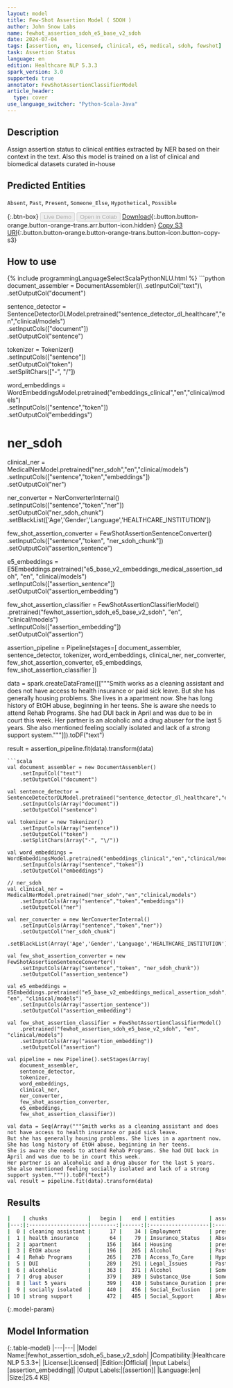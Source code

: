 ```yaml
---
layout: model
title: Few-Shot Assertion Model ( SDOH )
author: John Snow Labs
name: fewhot_assertion_sdoh_e5_base_v2_sdoh
date: 2024-07-04
tags: [assertion, en, licensed, clinical, e5, medical, sdoh, fewshot]
task: Assertion Status
language: en
edition: Healthcare NLP 5.3.3
spark_version: 3.0
supported: true
annotator: FewShotAssertionClassifierModel
article_header:
  type: cover
use_language_switcher: "Python-Scala-Java"
---
```


## Description

Assign assertion status to clinical entities extracted by NER based on their context in the text. Also this model is trained on a list of clinical and biomedical datasets curated in-house

## Predicted Entities

`Absent`, `Past`, `Present`, `Someone_Else`, `Hypothetical`, `Possible`

{:.btn-box}
<button class="button button-orange" disabled>Live Demo</button>
<button class="button button-orange" disabled>Open in Colab</button>
[Download](https://s3.amazonaws.com/auxdata.johnsnowlabs.com/clinical/models/fewhot_assertion_sdoh_e5_base_v2_sdoh_en_5.3.3_3.0_1720084864692.zip){:.button.button-orange.button-orange-trans.arr.button-icon.hidden}
[Copy S3 URI](s3://auxdata.johnsnowlabs.com/clinical/models/fewhot_assertion_sdoh_e5_base_v2_sdoh_en_5.3.3_3.0_1720084864692.zip){:.button.button-orange.button-orange-trans.button-icon.button-copy-s3}

## How to use



<div class="tabs-box" markdown="1">
{% include programmingLanguageSelectScalaPythonNLU.html %}
```python
document_assembler = DocumentAssembler()\
    .setInputCol("text")\
    .setOutputCol("document")

sentence_detector = SentenceDetectorDLModel.pretrained("sentence_detector_dl_healthcare","en","clinical/models")\
    .setInputCols(["document"])\
    .setOutputCol("sentence")

tokenizer = Tokenizer()\
    .setInputCols(["sentence"])\
    .setOutputCol("token")\
    .setSplitChars(["-", "\/"])

word_embeddings = WordEmbeddingsModel.pretrained("embeddings_clinical","en","clinical/models")\
    .setInputCols(["sentence","token"])\
    .setOutputCol("embeddings")

# ner_sdoh
clinical_ner = MedicalNerModel.pretrained("ner_sdoh","en","clinical/models")\
    .setInputCols(["sentence","token","embeddings"])\
    .setOutputCol("ner")

ner_converter = NerConverterInternal()\
    .setInputCols(["sentence","token","ner"])\
    .setOutputCol("ner_sdoh_chunk")\
    .setBlackList(['Age','Gender','Language','HEALTHCARE_INSTITUTION']) 

few_shot_assertion_converter = FewShotAssertionSentenceConverter()\
    .setInputCols(["sentence","token", "ner_sdoh_chunk"])\
    .setOutputCol("assertion_sentence")

e5_embeddings = E5Embeddings.pretrained("e5_base_v2_embeddings_medical_assertion_sdoh", "en", "clinical/models")\
    .setInputCols(["assertion_sentence"])\
    .setOutputCol("assertion_embedding")

few_shot_assertion_classifier = FewShotAssertionClassifierModel()\
    .pretrained("fewhot_assertion_sdoh_e5_base_v2_sdoh", "en", "clinical/models")\
    .setInputCols(["assertion_embedding"])\
    .setOutputCol("assertion")

assertion_pipeline = Pipeline(stages=[
    document_assembler,
    sentence_detector,
    tokenizer,
    word_embeddings,
    clinical_ner,
    ner_converter,
    few_shot_assertion_converter,
    e5_embeddings,
    few_shot_assertion_classifier
])

data = spark.createDataFrame([["""Smith works as a cleaning assistant and does not have access to health insurance or paid sick leave.
But she has generally housing problems. She lives in a apartment now.  She has long history of EtOH abuse, beginning in her teens.
She is aware she needs to attend Rehab Programs. She had DUI back in April and was due to be in court this week.
Her partner is an alcoholic and a drug abuser for the last 5 years.
She also mentioned feeling socially isolated and lack of a strong support system."""]]).toDF("text")

result = assertion_pipeline.fit(data).transform(data)

```
```scala
val document_assembler = new DocumentAssembler()
    .setInputCol("text")
    .setOutputCol("document")

val sentence_detector = SentenceDetectorDLModel.pretrained("sentence_detector_dl_healthcare","en","clinical/models")
    .setInputCols(Array("document"))
    .setOutputCol("sentence")

val tokenizer = new Tokenizer()
    .setInputCols(Array("sentence"))
    .setOutputCol("token")
    .setSplitChars(Array("-", "\/"))

val word_embeddings = WordEmbeddingsModel.pretrained("embeddings_clinical","en","clinical/models")
    .setInputCols(Array("sentence","token"))
    .setOutputCol("embeddings")

// ner_sdoh
val clinical_ner = MedicalNerModel.pretrained("ner_sdoh","en","clinical/models")
    .setInputCols(Array("sentence","token","embeddings"))
    .setOutputCol("ner")

val ner_converter = new NerConverterInternal()
    .setInputCols(Array("sentence","token","ner"))
    .setOutputCol("ner_sdoh_chunk")
    .setBlackList(Array('Age','Gender','Language','HEALTHCARE_INSTITUTION')) 

val few_shot_assertion_converter = new FewShotAssertionSentenceConverter()
    .setInputCols(Array("sentence","token", "ner_sdoh_chunk"))
    .setOutputCol("assertion_sentence")

val e5_embeddings = E5Embeddings.pretrained("e5_base_v2_embeddings_medical_assertion_sdoh", "en", "clinical/models")
    .setInputCols(Array("assertion_sentence"))
    .setOutputCol("assertion_embedding")

val few_shot_assertion_classifier = FewShotAssertionClassifierModel()
    .pretrained("fewhot_assertion_sdoh_e5_base_v2_sdoh", "en", "clinical/models")
    .setInputCols(Array("assertion_embedding"))
    .setOutputCol("assertion")

val pipeline = new Pipeline().setStages(Array(
    document_assembler,
    sentence_detector,
    tokenizer,
    word_embeddings,
    clinical_ner,
    ner_converter,
    few_shot_assertion_converter,
    e5_embeddings,
    few_shot_assertion_classifier))

val data = Seq(Array("""Smith works as a cleaning assistant and does not have access to health insurance or paid sick leave.
But she has generally housing problems. She lives in a apartment now.  She has long history of EtOH abuse, beginning in her teens.
She is aware she needs to attend Rehab Programs. She had DUI back in April and was due to be in court this week.
Her partner is an alcoholic and a drug abuser for the last 5 years.
She also mentioned feeling socially isolated and lack of a strong support system.""")).toDF("text")
val result = pipeline.fit(data).transform(data)

```
</div>

## Results

```bash
|    | chunks             |   begin |   end | entities           | assertion    |   confidence |
|---:|:-------------------|--------:|------:|:-------------------|:-------------|-------------:|
|  0 | cleaning assistant |      17 |    34 | Employment         | present      |     0.956549 |
|  1 | health insurance   |      64 |    79 | Insurance_Status   | Absent       |     0.930705 |
|  2 | apartment          |     156 |   164 | Housing            | present      |     0.953653 |
|  3 | EtOH abuse         |     196 |   205 | Alcohol            | Past         |     0.855614 |
|  4 | Rehab Programs     |     265 |   278 | Access_To_Care     | Hypothetical |     0.871034 |
|  5 | DUI                |     289 |   291 | Legal_Issues       | Past         |     0.853602 |
|  6 | alcoholic          |     363 |   371 | Alcohol            | Someone_Else |     0.895126 |
|  7 | drug abuser        |     379 |   389 | Substance_Use      | Someone_Else |     0.89584  |
|  8 | last 5 years       |     399 |   410 | Substance_Duration | present      |     0.95608  |
|  9 | socially isolated  |     440 |   456 | Social_Exclusion   | present      |     0.956841 |
| 10 | strong support     |     472 |   485 | Social_Support     | Absent       |     0.93079  |
```

{:.model-param}
## Model Information

{:.table-model}
|---|---|
|Model Name:|fewhot_assertion_sdoh_e5_base_v2_sdoh|
|Compatibility:|Healthcare NLP 5.3.3+|
|License:|Licensed|
|Edition:|Official|
|Input Labels:|[assertion_embedding]|
|Output Labels:|[assertion]|
|Language:|en|
|Size:|25.4 KB|